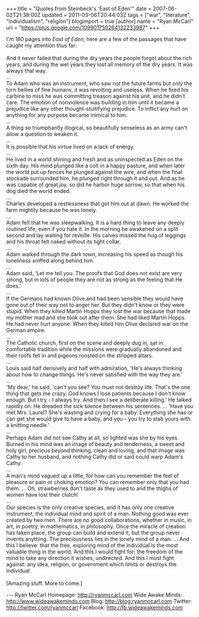 +++
title = "Quotes from Steinbeck's 'East of Eden'"
date = 2007-06-02T21:38:00Z
updated = 2011-03-06T20:44:03Z
tags = ["war", "literature", "individualism", "religion"]
blogimport = true
[author]
	name = "Ryan McCarl"
	uri = "https://plus.google.com/109901750264132233987"
+++

I'm 180 pages into <em>East of Eden; </em>here are a few of the passages that have caught my attention thus far:<br /><br />And it never failed that during the dry years the people forgot about the rich years, and during the wet years they lost all memory of the dry years. It was always that way.<br />...<br />To Adam who was an instrument, who saw not the future farms but only the torn bellies of fine humans, it was revolting and useless. When he fired his carbine to miss he was committing treason against his unit, and he didn't care. The emotion of nonviolence was building in him until it became a prejudice like any other thought-stultifying prejudice. To inflict any hurt on anything for any purpose became inimical to him.<br />...<br />A thing so triumphantly illogical, so beautifully senseless as an army can't allow a question to weaken it.<br />...<br />It is possible that his virtue lived on a lack of energy.<br />...<br />He lived in a world shining and fresh and as uninspected as Eden on the sixth day. His mind plunged like a colt in a happy pasture, and when later the world put up fences he plunged against the wire, and when the final stockade surrounded him, he plunged right through it and out. And as he was capable of great joy, so did he harbor huge sorrow, so that when his dog died the world ended.<br />...<br />Charles developed a restlessness that got him out at dawn. He worked the farm mightily because he was lonely.<br />...<br />Adam felt that he was sleepwalking. It is a hard thing to leave any deeply routined life, even if you hate it. In the morning he awakened on a split second and lay waiting for reveille. His calves missed the hug of leggings and his throat felt naked without its tight collar.<br />...<br />Adam walked through the dark town, increasing his speed as though his loneliness sniffed along behind him.<br />...<br />Adam said, 'Let me tell you. The proofs that God does not exist are very strong, but in lots of people they are not as strong as the feeling that He does.'<br />...<br />If the Germans had known Olive and had been sensible they would have gone out of their way not to anger her.  But they didn't know or they were stupid.  When they killed Martin Hopps they lost the war because that made my mother mad and she took out after them.  She had liked Martin Hopps.  He had never hurt anyone.  When they killed him Olive declared war on the German empire.<br />...<br />The Catholic church, first on the scene and deeply dug in, sat in comfortable tradition while the missions were gradually abandoned and their roofs fell in and pigeons roosted on the stripped altars.<br />...<br />Louis said half derisively and half with admiration, 'He's always thinking about how to change things.  He's never satisfied with the way they are.'<br />...<br />'My dear,' he said, 'can't you see?  You must not destroy life.  That's the one thing that gets me crazy.  God knows I lose patients because I don't know enough.  But I try - I always try.  And then I see a deliberate killing.'  He talked rapidly on.  He dreaded the sick silence between his sentences.  ... 'Have you met Mrs. Laurel?  She's wasting and crying for a baby.  Everything she has or can get she would give to have a baby, and you - you try to stab yours with a knitting needle.'<br />...<br />Perhaps Adam did not see Cathy at all, so lighted was she by his eyes.  Burned in his mind was an image of beauty and tenderness, a sweet and holy girl, precious beyond thinking, clean and loving, and that image was Cathy to her husband, and nothing Cathy did or said could warp Adam's Cathy.<br />...<br />A man's mind vagued up a little, for how can you remember the feel of pleasure or pain or choking emotion?  You can remember only that you had them.  ... Oh, strawberries don't taste as they used to and the thighs of women have lost their clutch!<br />...<br />Our species is the only creative species, and it has only one creative instrument, the individual mind and spirit of a man.  Nothing good was ever created by two men.  There are no good collaborations, whether in music, in art, in poetry, in mathematics, in philosophy.  Once the miracle of creation has taken place, the group can build and extend it, but the group never invents anything.  The preciousness lies in the lonely mind of a man.  ... And this I believe: that the free, exploring mind of the individual is the most valuable thing in the world.  And this I would fight for: the freedom of the mind to take any direction it wishes, undirected.  And this I must fight against: any idea, religion, or government which limits or destroys the individual.<br /><br />[Amazing stuff.  More to come.]<div class="blogger-post-footer">---
Ryan McCarl
Homepage: http://ryanmccarl.com
Wide Awake Minds: http://www.wideawakeminds.com
Blog: http://blog.ryanmccarl.com
Twitter: http://twitter.com/ryanmccarl
Facebook: http://fb.wideawakeminds.com</div>
